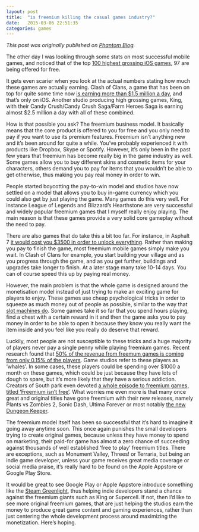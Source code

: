 ```yaml
---
layout: post
title:  "is freemium killing the casual games industry?"
date:   2015-03-06 22:51:35
categories: games
---
```

*This post was originally published on [Phantom Blog](http://phantom.land/blog/freemium-killing-casual-games-industry/).*

The other day I was looking through some stats on most successful mobile games, and noticed that of the top [100 highest grossing iOS games](http://appshopper.com/bestsellers/games/gros/?device=iphone), 97 are being offered for free.

It gets even scarier when you look at the actual numbers stating how much these games are actually earning. Clash of Clans, a game that has been on top for quite some time now [is earning more than $1.5 million a day](https://thinkgaming.com/app-sales-data/), and that’s only on iOS. Another studio producing high grossing games, King, with their Candy Crush/Candy Crush Saga/Farm Heroes Saga is earning almost $2.5 million a day with all of these combined.

How is that possible you ask? The freemium business model. It basically means that the core product is offered to you for free and you only need to pay if you want to use its premium features. Freemium isn’t anything new and it’s been around for quite a while. You’ve probably experienced it with products like Dropbox, Skype or Spotify. However, it’s only been in the past few years that freemium has become really big in the game industry as well. Some games allow you to buy different skins and cosmetic items for your characters, others demand you to pay for items that you wouldn’t be able to get otherwise, thus making you pay real money in order to win.

People started boycotting the pay-to-win model and studios have now settled on a model that allows you to buy in-game currency which you could also get by just playing the game. Many games do this very well. For instance League of Legends and Blizzard’s Hearthstone are very successful and widely popular freemium games that I myself really enjoy playing. The main reason is that these games provide a very solid core gameplay without the need to pay.

There are also games that do take this a bit too far. For instance, in Asphalt 7 [it would cost you $3500 in order to unlock everything](http://www.baekdal.com/opinion/optimizing-your-industry-to-the-point-of-suicide/). Rather than making you pay to finish the game, most freemium mobile games simply make you wait. In Clash of Clans for example, you start building your village and as you progress through the game, and as you get further, buildings and upgrades take longer to finish. At a later stage many take 10-14 days. You can of course speed this up by paying real money.

However, the main problem is that the whole game is designed around the monetisation model instead of just trying to make an exciting game for players to enjoy. These games use cheap psychological tricks in order to squeeze as much money out of people as possible, similar to the way that [slot machines do](http://dl.acm.org/citation.cfm?id=1920796). Some games take it so far that you spend hours playing, find a chest with a certain reward in it and then the game asks you to pay money in order to be able to open it because they know you really want the item inside and you feel like you really do deserve that reward.

Luckily, most people are not susceptible to these tricks and a huge majority of players never pay a single penny while playing freemium games. Recent research found that [50% of the revenue from freemum games is coming from only 0.15% of the players](http://recode.net/2014/02/26/a-long-tail-of-whales-half-of-mobile-games-money-comes-from-0-15-percent-of-players/). Game studios refer to these players as ‘whales’. In some cases, these players could be spending over $1000 a month on these games, which could be just because they have lots of dough to spare, but it’s more likely that they have a serious addiction. Creators of South park even devoted [a whole episode to freemium games, titled ‘Freemium isn’t free’](http://southpark.cc.com/full-episodes/s18e06-freemium-isnt-free). What worries me even more is that many once great and original titles have gone freemium with their new releases, namely Plants vs Zombies 2, Sonic Dash, Ultima Forever or most notably [the new Dungeon Keeper](https://www.youtube.com/watch?v=GpdoBwezFVA).

The freemium model itself has been so successful that it’s hard to imagine it going away anytime soon. This once again punishes the small developers trying to create original games, because unless they have money to spend on marketing, their paid-for game has almost a zero chance of succeeding against thousands of well established ‘free to play’ freemium titles. There are exceptions, such as Monument Valley, Threes! or Terraria, but being an indie game developer, unless your game receives great media coverage or social media praise, it’s really hard to be found on the Apple Appstore or Google Play Store.

It would be great to see Google Play or Apple Appstore introduce something like the [Steam Greenlight](https://steamcommunity.com/greenlight), thus helping indie developers stand a chance against the freemium giants such as King or Supercell. If not, then I’d like to see more original freemium games, that are just helping the studios earn the money to produce great game content and gaming experiences, rather than just centering the whole development process around maximizing the monetization. Here’s hoping.